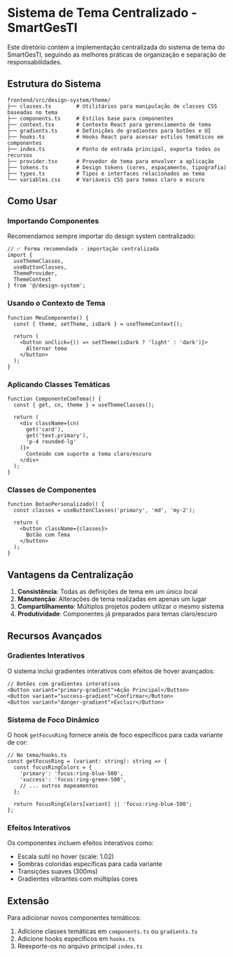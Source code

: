 # Sistema de Tema Centralizado - SmartGesTI

Este diretório contém a implementação centralizada do sistema de tema do SmartGesTI, seguindo as melhores práticas de organização e separação de responsabilidades.

## Estrutura do Sistema

```
frontend/src/design-system/theme/
├── classes.ts        # Utilitários para manipulação de classes CSS baseadas no tema
├── components.ts     # Estilos base para componentes
├── context.tsx       # Contexto React para gerenciamento de tema
├── gradients.ts      # Definições de gradientes para botões e UI
├── hooks.ts          # Hooks React para acessar estilos temáticos em componentes
├── index.ts          # Ponto de entrada principal, exporta todos os recursos
├── provider.tsx      # Provedor de tema para envolver a aplicação
├── tokens.ts         # Design tokens (cores, espaçamento, tipografia)
├── types.ts          # Tipos e interfaces relacionados ao tema
└── variables.css     # Variáveis CSS para temas claro e escuro
```

## Como Usar

### Importando Componentes

Recomendamos sempre importar do design system centralizado:

```tsx
// ✅ Forma recomendada - importação centralizada
import {
  useThemeClasses,
  useButtonClasses,
  ThemeProvider,
  ThemeContext
} from '@/design-system';
```

### Usando o Contexto de Tema

```tsx
function MeuComponente() {
  const { theme, setTheme, isDark } = useThemeContext();
  
  return (
    <button onClick={() => setTheme(isDark ? 'light' : 'dark')}>
      Alternar tema
    </button>
  );
}
```

### Aplicando Classes Temáticas

```tsx
function ComponenteComTema() {
  const { get, cn, theme } = useThemeClasses();
  
  return (
    <div className={cn(
      get('card'),
      get('text.primary'),
      'p-4 rounded-lg'
    )}>
      Conteúdo com suporte a tema claro/escuro
    </div>
  );
}
```

### Classes de Componentes

```tsx
function BotaoPersonalizado() {
  const classes = useButtonClasses('primary', 'md', 'my-2');
  
  return (
    <button className={classes}>
      Botão com Tema
    </button>
  );
}
```

## Vantagens da Centralização

1. **Consistência**: Todas as definições de tema em um único local
2. **Manutenção**: Alterações de tema realizadas em apenas um lugar
3. **Compartilhamento**: Múltiplos projetos podem utilizar o mesmo sistema
4. **Produtividade**: Componentes já preparados para temas claro/escuro

## Recursos Avançados

### Gradientes Interativos

O sistema inclui gradientes interativos com efeitos de hover avançados:

```tsx
// Botões com gradientes interativos
<Button variant="primary-gradient">Ação Principal</Button>
<Button variant="success-gradient">Confirmar</Button>
<Button variant="danger-gradient">Excluir</Button>
```

### Sistema de Foco Dinâmico

O hook `getFocusRing` fornece anéis de foco específicos para cada variante de cor:

```tsx
// No tema/hooks.ts
const getFocusRing = (variant: string): string => {
  const focusRingColors = {
    'primary': 'focus:ring-blue-500',
    'success': 'focus:ring-green-500',
    // ... outros mapeamentos
  };
  
  return focusRingColors[variant] || 'focus:ring-blue-500';
};
```

### Efeitos Interativos

Os componentes incluem efeitos interativos como:
- Escala sutil no hover (scale: 1.02)
- Sombras coloridas específicas para cada variante
- Transições suaves (300ms)
- Gradientes vibrantes com múltiplas cores

## Extensão

Para adicionar novos componentes temáticos:

1. Adicione classes temáticas em `components.ts` ou `gradients.ts`
2. Adicione hooks específicos em `hooks.ts` 
3. Reexporte-os no arquivo principal `index.ts`